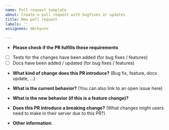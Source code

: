 ```yaml
---
name: Pull request template
about: Create a pull request with bugfixes or updates
title: New pull request
labels: ''
assignees: dArkyunn

---
```


* **Please check if the PR fulfills these requirements**
- [ ] Tests for the changes have been added (for bug fixes / features)
- [ ] Docs have been added / updated (for bug fixes / features)

* **What kind of change does this PR introduce?** (Bug fix, feature, docs update, ...)

* **What is the current behavior?** (You can also link to an open issue here)

* **What is the new behavior (if this is a feature change)?**

* **Does this PR introduce a breaking change?** (What changes might users need to make in their server due to this PR?)

* **Other information**:
